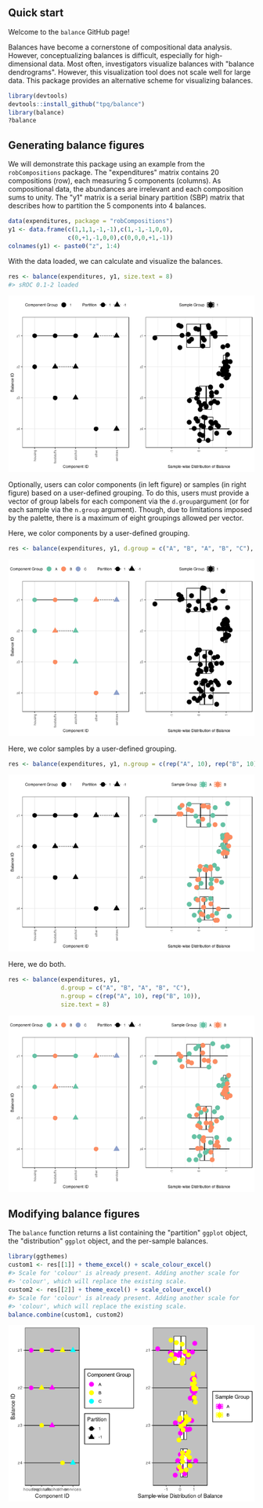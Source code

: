 
<!-- README.md is generated from README.Rmd. Please edit that file -->
Quick start
-----------

Welcome to the `balance` GitHub page!

Balances have become a cornerstone of compositional data analysis. However, conceptualizing balances is difficult, especially for high-dimensional data. Most often, investigators visualize balances with "balance dendrograms". However, this visualization tool does not scale well for large data. This package provides an alternative scheme for visualizing balances.

``` r
library(devtools)
devtools::install_github("tpq/balance")
library(balance)
?balance
```

Generating balance figures
--------------------------

We will demonstrate this package using an example from the `robCompositions` package. The "expenditures" matrix contains 20 compositions (row), each measuring 5 components (columns). As compositional data, the abundances are irrelevant and each composition sums to unity. The "y1" matrix is a serial binary partition (SBP) matrix that describes how to partition the 5 components into 4 balances.

``` r
data(expenditures, package = "robCompositions")
y1 <- data.frame(c(1,1,1,-1,-1),c(1,-1,-1,0,0),
                 c(0,+1,-1,0,0),c(0,0,0,+1,-1))
colnames(y1) <- paste0("z", 1:4)
```

With the data loaded, we can calculate and visualize the balances.

``` r
res <- balance(expenditures, y1, size.text = 8)
#> sROC 0.1-2 loaded
```

![](README-unnamed-chunk-4-1.png)

Optionally, users can color components (in left figure) or samples (in right figure) based on a user-defined grouping. To do this, users must provide a vector of group labels for each component via the `d.group`argument (or for each sample via the `n.group` argument). Though, due to limitations imposed by the palette, there is a maximum of eight groupings allowed per vector.

Here, we color components by a user-defined grouping.

``` r
res <- balance(expenditures, y1, d.group = c("A", "B", "A", "B", "C"), size.text = 8)
```

![](README-unnamed-chunk-5-1.png)

Here, we color samples by a user-defined grouping.

``` r
res <- balance(expenditures, y1, n.group = c(rep("A", 10), rep("B", 10)), size.text = 8)
```

![](README-unnamed-chunk-6-1.png)

Here, we do both.

``` r
res <- balance(expenditures, y1,
               d.group = c("A", "B", "A", "B", "C"),
               n.group = c(rep("A", 10), rep("B", 10)),
               size.text = 8)
```

![](README-unnamed-chunk-7-1.png)

Modifying balance figures
-------------------------

The `balance` function returns a list containing the "partition" `ggplot` object, the "distribution" `ggplot` object, and the per-sample balances.

``` r
library(ggthemes)
custom1 <- res[[1]] + theme_excel() + scale_colour_excel()
#> Scale for 'colour' is already present. Adding another scale for
#> 'colour', which will replace the existing scale.
custom2 <- res[[2]] + theme_excel() + scale_colour_excel()
#> Scale for 'colour' is already present. Adding another scale for
#> 'colour', which will replace the existing scale.
balance.combine(custom1, custom2)
```

![](README-unnamed-chunk-8-1.png)
